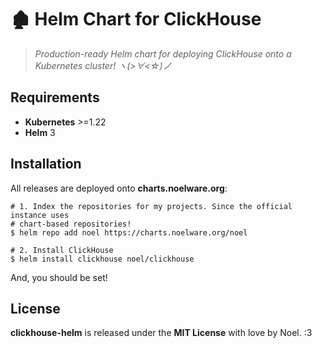 # 🏚️ Helm Chart for ClickHouse
> *Production-ready Helm chart for deploying ClickHouse onto a Kubernetes cluster! ヽ(>∀<☆)ノ*

## Requirements
- **Kubernetes** >=1.22
- **Helm** 3

## Installation
All releases are deployed onto **charts.noelware.org**:

```shell
# 1. Index the repositories for my projects. Since the official instance uses
# chart-based repositories!
$ helm repo add noel https://charts.noelware.org/noel

# 2. Install ClickHouse
$ helm install clickhouse noel/clickhouse
```

And, you should be set!

## License
**clickhouse-helm** is released under the **MIT License** with love by Noel. :3
